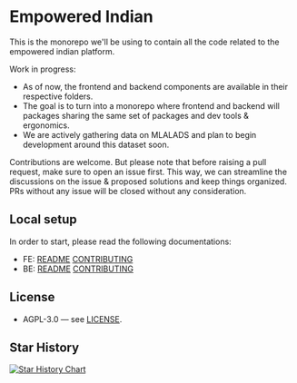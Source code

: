 # Empowered Indian

This is the monorepo we'll be using to contain all the code related to the empowered indian platform.

Work in progress:
- As of now, the frontend and backend components are available in their respective folders.
- The goal is to turn into a monorepo where frontend and backend will packages sharing the same set of packages and dev tools & ergonomics.
- We are actively gathering data on MLALADS and plan to begin development around this dataset soon.

Contributions are welcome. But please note that before raising a pull request, make sure to open an issue first. This way, we can streamline the discussions on the issue & proposed solutions and keep things organized. PRs without any issue will be closed without any consideration.

## Local setup

In order to start, please read the following documentations:
- FE: [README](frontend/README.md) [CONTRIBUTING](frontend/CONTRIBUTING.md)
- BE: [README](backend/README.md) [CONTRIBUTING](backend/CONTRIBUTING.md)

## License

- AGPL-3.0 — see [LICENSE](./LICENSE).

## Star History

[![Star History Chart](https://api.star-history.com/svg?repos=Empowered-Indian/empowered-indian&type=Date)](https://star-history.com/#Empowered-Indian/empowered-indian)

